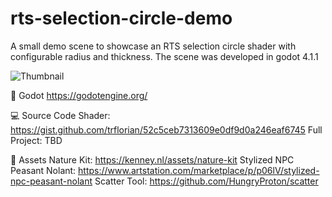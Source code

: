 ﻿# rts-selection-circle-demo 
A small demo scene to showcase an RTS selection circle shader with configurable radius and thickness. The scene was developed in godot 4.1.1

![Thumbnail](https://github.com/trflorian/rts-selection-circle-demo/assets/27728267/88fee55e-5d67-4a88-9444-301d8572ef66)


🤖 Godot 
https://godotengine.org/

💻 Source Code
Shader: https://gist.github.com/trflorian/52c5ceb7313609e0df9d0a246eaf6745 
Full Project: TBD

🎨 Assets 
Nature Kit: https://kenney.nl/assets/nature-kit
Stylized NPC Peasant Nolant: https://www.artstation.com/marketplace/p/p06lV/stylized-npc-peasant-nolant
Scatter Tool: https://github.com/HungryProton/scatter

